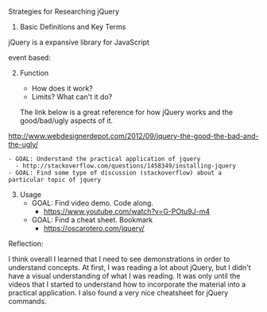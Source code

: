 Strategies for Researching jQuery

1. Basic Definitions and Key Terms

jQuery is a expansive library for JavaScript

<script src= "FILE PATH"></script>

<script>
 Then you put your jquery methods in here

How to initiate jquery:

$(document).ready(function() {

  THIS IS A SELECTOR:

  $('#panel1').hide();

});

</script>

event based:

<script>

$(document).ready(function() {

  $('#btn1').on('click', function() {
    $('#panel1').slideToggle(200);
  });

});

</script>


2. Function
    - How does it work?
    - Limits? What can't it do?

    The link below is a great reference for how jQuery works and the good/bad/ugly aspects of it.

  http://www.webdesignerdepot.com/2012/09/jquery-the-good-the-bad-and-the-ugly/

    - GOAL: Understand the practical application of jquery
      - http://stackoverflow.com/questions/1458349/installing-jquery
    - GOAL: Find some type of discussion (stackoverflow) about a particular topic of jquery
3. Usage
    - GOAL: Find video demo. Code along.
      - https://www.youtube.com/watch?v=G-POtu9J-m4
    - GOAL: Find a cheat sheet. Bookmark
      - https://oscarotero.com/jquery/

Reflection:

I think overall I learned that I need to see demonstrations in order to understand concepts. At first, I was reading a lot about jQuery, but I didn't have a visual understanding of what I was reading. It was only until the videos that I started to understand how to incorporate the material into a practical application. I also found a very nice cheatsheet for jQuery commands.


